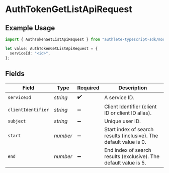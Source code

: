 # AuthTokenGetListApiRequest

## Example Usage

```typescript
import { AuthTokenGetListApiRequest } from "authlete-typescript-sdk/models/operations";

let value: AuthTokenGetListApiRequest = {
  serviceId: "<id>",
};
```

## Fields

| Field                                                              | Type                                                               | Required                                                           | Description                                                        |
| ------------------------------------------------------------------ | ------------------------------------------------------------------ | ------------------------------------------------------------------ | ------------------------------------------------------------------ |
| `serviceId`                                                        | *string*                                                           | :heavy_check_mark:                                                 | A service ID.                                                      |
| `clientIdentifier`                                                 | *string*                                                           | :heavy_minus_sign:                                                 | Client Identifier (client ID or client ID alias).<br/>             |
| `subject`                                                          | *string*                                                           | :heavy_minus_sign:                                                 | Unique user ID.<br/>                                               |
| `start`                                                            | *number*                                                           | :heavy_minus_sign:                                                 | Start index of search results (inclusive). The default value is 0. |
| `end`                                                              | *number*                                                           | :heavy_minus_sign:                                                 | End index of search results (exclusive). The default value is 5.<br/> |